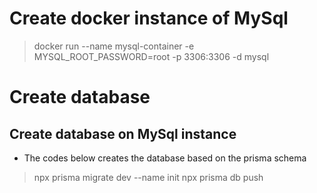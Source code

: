 # Create docker instance of MySql

> docker run --name mysql-container -e MYSQL_ROOT_PASSWORD=root -p 3306:3306 -d mysql

# Create database 

## Create database on MySql instance
- The codes below creates the database based on the prisma schema
> npx prisma migrate dev --name init
> npx prisma db push
